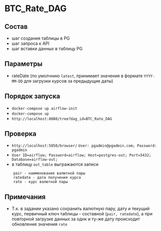# BTC_Rate_DAG
## Состав
- шаг создания таблицы в PG
- шаг запроса к API
- шаг вставки данных в таблицу PG

## Параметры
- rateDate (по умолчнию `latest`, принимает значения в формате `YYYY-MM-DD` для загрузки курсов за предыдущие даты)

## Порядок запуска
- `docker-compose up airflow-init`
- `docker-compose up`
- `http://localhost:8080/tree?dag_id=BTC_Rate_DAG`

## Проверка
- `http://localhost:5050/browser/` `User: pgadmin@pgadmin.com; Password: pgadmin`
- `User ID=airflow; Password=airflow; Host=postgres-out; Port=5432; Database=airflow-out;`
- в таблицу `out_table` выгражаются записи
```
    pair - наименование валютной пары
    ratedate - дата получения курса
    rate - курс валютной пары
```

## Примечания
- Т.к. в задании указано сохранить валютную пару, дату и текущий курс, первичный ключ таблицы - составной (`pair, ratedate`), а при повторной загрузке данных за однк и ту-же дату происходит обновление значения `rate`